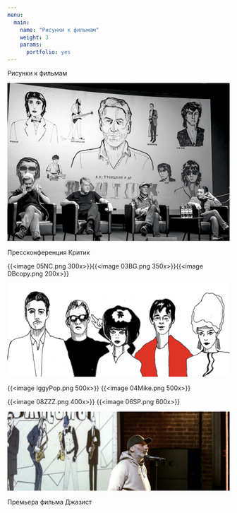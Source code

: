 ```yaml
---
menu:
  main:
    name: "Рисунки к фильмам"
    weight: 3
    params:
      portfolio: yes
---
```

Рисунки к фильмам

![](Kino2.png)

Прессконференция Критик

{{<image 05NC.png 300x>}}{{<image 03BG.png 350x>}}{{<image DBcopy.png 200x>}}

![B52](B52.png)

{{<image IggyPop.png 500x>}} {{<image 04Mike.png 500x>}}

{{<image 08ZZZ.png 400x>}} {{<image 06SP.png 600x>}}

![Премьера фильма Джазист](Jazzman.png)

Премьера фильма Джазист

